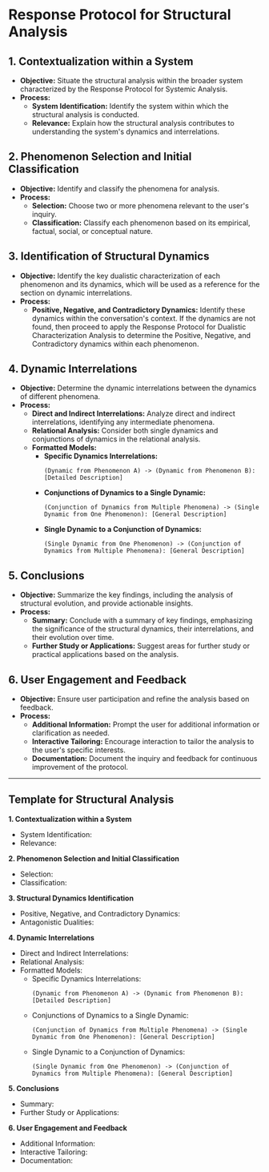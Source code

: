 # Response Protocol for Structural Analysis

## 1. Contextualization within a System
- **Objective:** Situate the structural analysis within the broader system characterized by the Response Protocol for Systemic Analysis.
- **Process:**
  - **System Identification:** Identify the system within which the structural analysis is conducted.
  - **Relevance:** Explain how the structural analysis contributes to understanding the system's dynamics and interrelations.

## 2. Phenomenon Selection and Initial Classification
- **Objective:** Identify and classify the phenomena for analysis.
- **Process:**
  - **Selection:** Choose two or more phenomena relevant to the user's inquiry.
  - **Classification:** Classify each phenomenon based on its empirical, factual, social, or conceptual nature.

## 3. Identification of Structural Dynamics
- **Objective:** Identify the key dualistic characterization of each phenomenon and its dynamics, which will be used as a reference for the section on dynamic interrelations.
- **Process:**
  - **Positive, Negative, and Contradictory Dynamics:** Identify these dynamics within the conversation's context. If the dynamics are not found, then proceed to apply the Response Protocol for Dualistic Characterization Analysis to determine the Positive, Negative, and Contradictory dynamics within each phenomenon.

## 4. Dynamic Interrelations
- **Objective:** Determine the dynamic interrelations between the dynamics of different phenomena.
- **Process:**
  - **Direct and Indirect Interrelations:** Analyze direct and indirect interrelations, identifying any intermediate phenomena.
  - **Relational Analysis:** Consider both single dynamics and conjunctions of dynamics in the relational analysis.
  - **Formatted Models:**
    - **Specific Dynamics Interrelations:**
      ```
      (Dynamic from Phenomenon A) -> (Dynamic from Phenomenon B): [Detailed Description]
      ```
    - **Conjunctions of Dynamics to a Single Dynamic:**
      ```
      (Conjunction of Dynamics from Multiple Phenomena) -> (Single Dynamic from One Phenomenon): [General Description]
      ```
    - **Single Dynamic to a Conjunction of Dynamics:**
      ```
      (Single Dynamic from One Phenomenon) -> (Conjunction of Dynamics from Multiple Phenomena): [General Description]
      ```

## 5. Conclusions
- **Objective:** Summarize the key findings, including the analysis of structural evolution, and provide actionable insights.
- **Process:**
  - **Summary:** Conclude with a summary of key findings, emphasizing the significance of the structural dynamics, their interrelations, and their evolution over time.
  - **Further Study or Applications:** Suggest areas for further study or practical applications based on the analysis.

## 6. User Engagement and Feedback
- **Objective:** Ensure user participation and refine the analysis based on feedback.
- **Process:**
  - **Additional Information:** Prompt the user for additional information or clarification as needed.
  - **Interactive Tailoring:** Encourage interaction to tailor the analysis to the user's specific interests.
  - **Documentation:** Document the inquiry and feedback for continuous improvement of the protocol.

---

## Template for Structural Analysis

**1. Contextualization within a System**
- System Identification:
- Relevance:

**2. Phenomenon Selection and Initial Classification**
- Selection:
- Classification:

**3. Structural Dynamics Identification**
- Positive, Negative, and Contradictory Dynamics:
- Antagonistic Dualities:

**4. Dynamic Interrelations**
- Direct and Indirect Interrelations:
- Relational Analysis:
- Formatted Models:
  - Specific Dynamics Interrelations:
    ```
    (Dynamic from Phenomenon A) -> (Dynamic from Phenomenon B): [Detailed Description]
    ```
  - Conjunctions of Dynamics to a Single Dynamic:
    ```
    (Conjunction of Dynamics from Multiple Phenomena) -> (Single Dynamic from One Phenomenon): [General Description]
    ```
  - Single Dynamic to a Conjunction of Dynamics:
    ```
    (Single Dynamic from One Phenomenon) -> (Conjunction of Dynamics from Multiple Phenomena): [General Description]
    ```

**5. Conclusions**
- Summary:
- Further Study or Applications:

**6. User Engagement and Feedback**
- Additional Information:
- Interactive Tailoring:
- Documentation:
